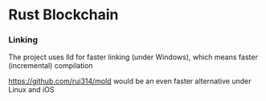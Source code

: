 # Rust Blockchain

### Linking
The project uses lld for faster linking (under Windows), which means faster (incremental) compilation

https://github.com/rui314/mold would be an even faster alternative under Linux and iOS



